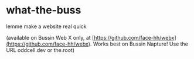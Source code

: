 # what-the-buss
lemme make a website real quick

(available on Bussin Web X only, at [https://github.com/face-hh/webx](https://github.com/face-hh/webx). Works best on Bussin Napture! Use the URL oddcell.dev or the.root)
